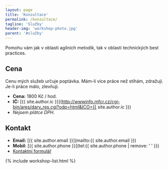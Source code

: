 ```yaml
---
layout: page
title: 'Konzultace'
permalink: /konzultace/
tagline: 'Služby'
header-img: 'workshop-photo.jpg'
parent: '#služby'
---
```


Pomohu vám jak v oblasti agilních metodik, tak v oblasti technických best practices.

## Cena

Cenu mých služeb určuje poptávka.
Mám-li více práce než stíhám, zdražuji.
Je-li práce málo, zlevňuji.

- **Cena:** 1800 Kč / hod.
- **IČ:** [{{ site.author.ic }}](http://wwwinfo.mfcr.cz/cgi-bin/ares/darv_res.cgi?odp=html&ICO={{ site.author.ic }})
- *Nejsem plátce DPH.*

## Kontakt

- **Email:** [{{ site.author.email }}](mailto:{{ site.author.email }})
- **Mobil:** [{{ site.author.phone }}](tel:{{ site.author.phone | remove: ' ' }})
- [Kontaktní formulář](/#kontakt)

{% include workshop-list.html %}
